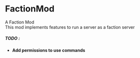 # FactionMod
A Faction Mod<br />
This mod implements features to run a server as a faction server

<h5>TODO :</h5>
<ul>
  <li><strong>Add permissions to use commands</strong></li>
</ul>
